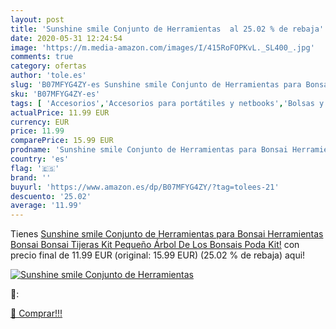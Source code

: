 ```yaml
---
layout: post
title: 'Sunshine smile Conjunto de Herramientas  al 25.02 % de rebaja'
date: 2020-05-31 12:24:54
image: 'https://m.media-amazon.com/images/I/415RoFOPKvL._SL400_.jpg'
comments: true
category: ofertas
author: 'tole.es'
slug: 'B07MFYG4ZY-es Sunshine smile Conjunto de Herramientas para Bonsai...'
sku: 'B07MFYG4ZY-es'
tags: [ 'Accesorios','Accesorios para portátiles y netbooks','Bolsas y fundas para portátiles y netbooks','Informática','Mochilas para portátiles y netbooks','tijeras', ]
actualPrice: 11.99 EUR
currency: EUR
price: 11.99
comparePrice: 15.99 EUR
prodname: 'Sunshine smile Conjunto de Herramientas para Bonsai Herramientas Bonsai Bonsai Tijeras Kit Pequeño Árbol De Los Bonsais Poda Kit!'
country: 'es'
flag: '🇪🇸'
brand: ''
buyurl: 'https://www.amazon.es/dp/B07MFYG4ZY/?tag=tolees-21'
descuento: '25.02'
average: '11.99'
---
```


Tienes [Sunshine smile Conjunto de Herramientas para Bonsai Herramientas Bonsai Bonsai Tijeras Kit Pequeño Árbol De Los Bonsais Poda Kit!](https://www.amazon.es/dp/B07MFYG4ZY/?tag=tolees-21) con precio final de  11.99 EUR (original: 15.99 EUR) (25.02 %  de rebaja) aqui!

[![Sunshine smile Conjunto de Herramientas ](https://m.media-amazon.com/images/I/415RoFOPKvL._SL400_.jpg)](https://www.amazon.es/dp/B07MFYG4ZY/?tag=tolees-21)

🔎:


[🛒 Comprar!!!](https://www.amazon.es/dp/B07MFYG4ZY/?tag=tolees-21)
